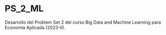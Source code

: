 # PS_2_ML
Desarrollo del Problem Set 2 del curso Big Data and Machine Learning para Economía Aplicada (2023-II).
